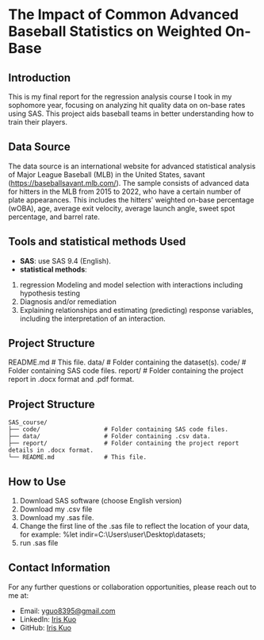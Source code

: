 # The Impact of Common Advanced Baseball Statistics on Weighted On-Base 


## Introduction

This is my final report for the regression analysis course I took in my sophomore year, focusing on analyzing hit quality data on on-base rates using SAS. This project aids baseball teams in better understanding how to train their players.

## Data Source

The data source is an international website for advanced statistical analysis of Major League Baseball (MLB) in the United States, savant (https://baseballsavant.mlb.com/). The sample consists of advanced data for hitters in the MLB from 2015 to 2022, who have a certain number of plate appearances. This includes the hitters' weighted on-base percentage (wOBA), age, average exit velocity, average launch angle, sweet spot percentage, and barrel rate.

## Tools and statistical methods Used

- **SAS**: use SAS 9.4 (English).
- **statistical methods**:
1. regression Modeling and model selection with interactions including hypothesis testing
2. Diagnosis and/or remediation
3. Explaining relationships and estimating (predicting) response variables, including the interpretation of an interaction.

## Project Structure

README.md # This file.
data/ # Folder containing the dataset(s).
code/ # Folder containing SAS code files.
report/ # Folder containing the project report in .docx format and .pdf format.

## Project Structure

```plaintext
SAS_course/
├── code/                  # Folder containing SAS code files.
├── data/                  # Folder containing .csv data.
├── report/                # Folder containing the project report details in .docx format.
└── README.md              # This file.
```


## How to Use

1. Download SAS software (choose English version)
2. Download my .csv file
3. Download my .sas file.
4. Change the first line of the .sas file to reflect the location of your data, for example: %let indir=C:\Users\user\Desktop\datasets;
5. run .sas file


## Contact Information

For any further questions or collaboration opportunities, please reach out to me at:
- Email: [yguo8395@gmail.com](mailto:yguo8395@gmail.com)
- LinkedIn: [Iris Kuo](https://www.linkedin.com/in/yi-hsuan-kuo-835b00268/)
- GitHub: [Iris Kuo](https://github.com/Iris910531)
